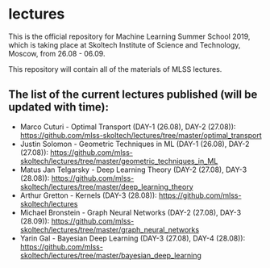 # lectures
This is the official repository for Machine Learning Summer School 2019, which is taking place at Skoltech Institute of Science and Technology, Moscow, from 26.08 - 06.09.

This repository will contain all of the materials of MLSS lectures.

## The list of the current lectures published (will be updated with time):
* Marco Cuturi - Optimal Transport (DAY-1 (26.08), DAY-2 (27.08)): https://github.com/mlss-skoltech/lectures/tree/master/optimal_transport
* Justin Solomon - Geometric Techniques in ML (DAY-1 (26.08), DAY-2 (27.08)): https://github.com/mlss-skoltech/lectures/tree/master/geometric_techniques_in_ML
* Matus Jan Telgarsky - Deep Learning Theory (DAY-2 (27.08), DAY-3 (28.08)): https://github.com/mlss-skoltech/lectures/tree/master/deep_learning_theory
* Arthur Gretton - Kernels (DAY-3 (28.08)): https://github.com/mlss-skoltech/lectures 
* Michael Bronstein - Graph Neural Networks (DAY-2 (27.08), DAY-3 (28.09)): https://github.com/mlss-skoltech/lectures/tree/master/graph_neural_networks
* Yarin Gal - Bayesian Deep Learning (DAY-3 (27.08), DAY-4 (28.08)): https://github.com/mlss-skoltech/lectures/tree/master/bayesian_deep_learning
